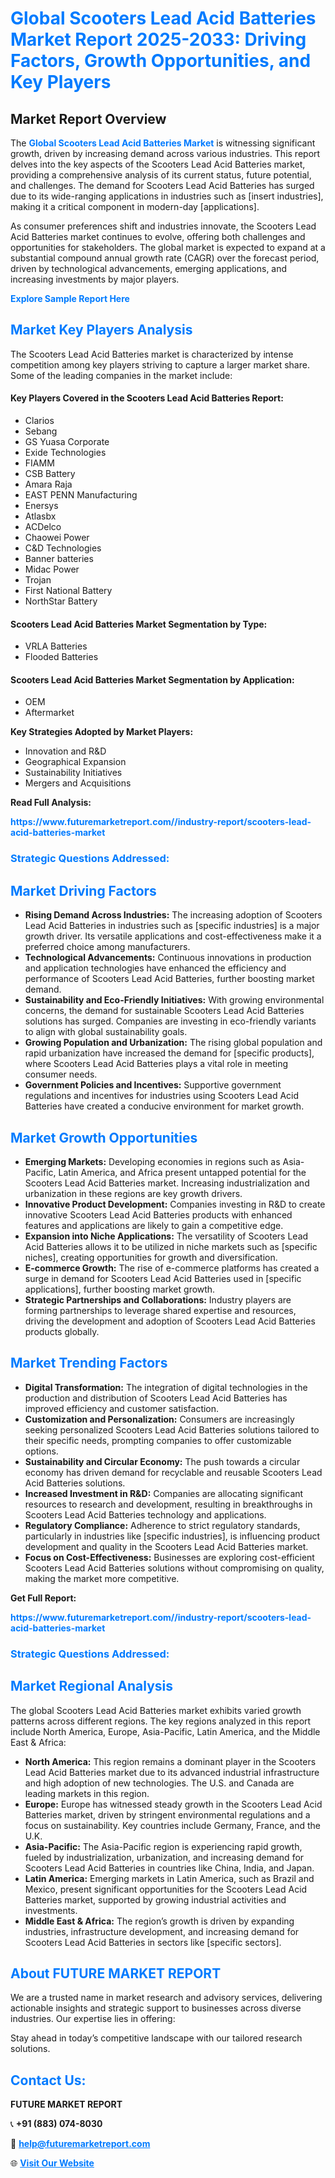 <h1 style="color: #007BFF;">Global Scooters Lead Acid Batteries Market Report 2025-2033: Driving Factors, Growth Opportunities, and Key Players</h1>

<section id="overview">
<h2>Market Report Overview</h2>
<p>The <a href="https://www.futuremarketreport.com//industry-report/scooters-lead-acid-batteries-market" style="color: #007BFF; text-decoration: none;"><strong>Global Scooters Lead Acid Batteries Market</strong></a> is witnessing significant growth, driven by increasing demand across various industries. This report delves into the key aspects of the Scooters Lead Acid Batteries market, providing a comprehensive analysis of its current status, future potential, and challenges. The demand for Scooters Lead Acid Batteries has surged due to its wide-ranging applications in industries such as [insert industries], making it a critical component in modern-day [applications].</p>
<p>As consumer preferences shift and industries innovate, the Scooters Lead Acid Batteries market continues to evolve, offering both challenges and opportunities for stakeholders. The global market is expected to expand at a substantial compound annual growth rate (CAGR) over the forecast period, driven by technological advancements, emerging applications, and increasing investments by major players.</p>
</section>

<section id="overview">
<p><a href="https://www.futuremarketreport.com//request-sample/reportId=81656" style="color: #007BFF; text-decoration: none;"><strong>Explore Sample Report Here</strong></a></p>
</section>

<section id="key-players">
<h2 style="color: #007BFF;">Market Key Players Analysis</h2>
<p>The Scooters Lead Acid Batteries market is characterized by intense competition among key players striving to capture a larger market share. Some of the leading companies in the market include:</p>
<h4>Key Players Covered in the Scooters Lead Acid Batteries Report:</h4>
<ul><li>Clarios</li><li>Sebang</li><li>GS Yuasa Corporate</li><li>Exide Technologies</li><li>FIAMM</li><li>CSB Battery</li><li>Amara Raja</li><li>EAST PENN Manufacturing</li><li>Enersys</li><li>Atlasbx</li><li>ACDelco</li><li>Chaowei Power</li><li>C&amp;D Technologies</li><li>Banner batteries</li><li>Midac Power</li><li>Trojan</li><li>First National Battery</li><li>NorthStar Battery</li></ul>
<h4>Scooters Lead Acid Batteries Market Segmentation by Type:</h4>
<ul><li>VRLA Batteries</li><li>Flooded Batteries</li></ul>

<h4>Scooters Lead Acid Batteries Market Segmentation by Application:</h4>
<ul><li>OEM</li><li>Aftermarket</li></ul>
<p><strong>Key Strategies Adopted by Market Players:</strong></p>
<ul>
<li>Innovation and R&D</li>
<li>Geographical Expansion</li>
<li>Sustainability Initiatives</li>
<li>Mergers and Acquisitions</li>
</ul>
</section>

<section>
<p><strong>Read Full Analysis: </strong></p><a href="https://www.futuremarketreport.com//industry-report/scooters-lead-acid-batteries-market" style="color: #007BFF; text-decoration: none;"><strong>https://www.futuremarketreport.com//industry-report/scooters-lead-acid-batteries-market</strong></a>
<h3 style="color: #007BFF;">Strategic Questions Addressed:</h3>
</section>

<section id="driving-factors">
<h2 style="color: #007BFF;">Market Driving Factors</h2>
<ul>
<li><strong>Rising Demand Across Industries:</strong> The increasing adoption of Scooters Lead Acid Batteries in industries such as [specific industries] is a major growth driver. Its versatile applications and cost-effectiveness make it a preferred choice among manufacturers.</li>
<li><strong>Technological Advancements:</strong> Continuous innovations in production and application technologies have enhanced the efficiency and performance of Scooters Lead Acid Batteries, further boosting market demand.</li>
<li><strong>Sustainability and Eco-Friendly Initiatives:</strong> With growing environmental concerns, the demand for sustainable Scooters Lead Acid Batteries solutions has surged. Companies are investing in eco-friendly variants to align with global sustainability goals.</li>
<li><strong>Growing Population and Urbanization:</strong> The rising global population and rapid urbanization have increased the demand for [specific products], where Scooters Lead Acid Batteries plays a vital role in meeting consumer needs.</li>
<li><strong>Government Policies and Incentives:</strong> Supportive government regulations and incentives for industries using Scooters Lead Acid Batteries have created a conducive environment for market growth.</li>
</ul>
</section>

<section id="growth-opportunities">
<h2 style="color: #007BFF;">Market Growth Opportunities</h2>
<ul>
<li><strong>Emerging Markets:</strong> Developing economies in regions such as Asia-Pacific, Latin America, and Africa present untapped potential for the Scooters Lead Acid Batteries market. Increasing industrialization and urbanization in these regions are key growth drivers.</li>
<li><strong>Innovative Product Development:</strong> Companies investing in R&D to create innovative Scooters Lead Acid Batteries products with enhanced features and applications are likely to gain a competitive edge.</li>
<li><strong>Expansion into Niche Applications:</strong> The versatility of Scooters Lead Acid Batteries allows it to be utilized in niche markets such as [specific niches], creating opportunities for growth and diversification.</li>
<li><strong>E-commerce Growth:</strong> The rise of e-commerce platforms has created a surge in demand for Scooters Lead Acid Batteries used in [specific applications], further boosting market growth.</li>
<li><strong>Strategic Partnerships and Collaborations:</strong> Industry players are forming partnerships to leverage shared expertise and resources, driving the development and adoption of Scooters Lead Acid Batteries products globally.</li>
</ul>
</section>

<section id="trending-factors">
<h2 style="color: #007BFF;">Market Trending Factors</h2>
<ul>
<li><strong>Digital Transformation:</strong> The integration of digital technologies in the production and distribution of Scooters Lead Acid Batteries has improved efficiency and customer satisfaction.</li>
<li><strong>Customization and Personalization:</strong> Consumers are increasingly seeking personalized Scooters Lead Acid Batteries solutions tailored to their specific needs, prompting companies to offer customizable options.</li>
<li><strong>Sustainability and Circular Economy:</strong> The push towards a circular economy has driven demand for recyclable and reusable Scooters Lead Acid Batteries solutions.</li>
<li><strong>Increased Investment in R&D:</strong> Companies are allocating significant resources to research and development, resulting in breakthroughs in Scooters Lead Acid Batteries technology and applications.</li>
<li><strong>Regulatory Compliance:</strong> Adherence to strict regulatory standards, particularly in industries like [specific industries], is influencing product development and quality in the Scooters Lead Acid Batteries market.</li>
<li><strong>Focus on Cost-Effectiveness:</strong> Businesses are exploring cost-efficient Scooters Lead Acid Batteries solutions without compromising on quality, making the market more competitive.</li>
</ul>
</section>

<section>
<p><strong>Get Full Report: </strong></p><a href="https://www.futuremarketreport.com//industry-report/scooters-lead-acid-batteries-market" style="color: #007BFF; text-decoration: none;"><strong>https://www.futuremarketreport.com//industry-report/scooters-lead-acid-batteries-market</strong></a>
<h3 style="color: #007BFF;">Strategic Questions Addressed:</h3>
</section>


<section id="regional-analysis">
<h2 style="color: #007BFF;">Market Regional Analysis</h2>
<p>The global Scooters Lead Acid Batteries market exhibits varied growth patterns across different regions. The key regions analyzed in this report include North America, Europe, Asia-Pacific, Latin America, and the Middle East & Africa:</p>
<ul>
<li><strong>North America:</strong> This region remains a dominant player in the Scooters Lead Acid Batteries market due to its advanced industrial infrastructure and high adoption of new technologies. The U.S. and Canada are leading markets in this region.</li>
<li><strong>Europe:</strong> Europe has witnessed steady growth in the Scooters Lead Acid Batteries market, driven by stringent environmental regulations and a focus on sustainability. Key countries include Germany, France, and the U.K.</li>
<li><strong>Asia-Pacific:</strong> The Asia-Pacific region is experiencing rapid growth, fueled by industrialization, urbanization, and increasing demand for Scooters Lead Acid Batteries in countries like China, India, and Japan.</li>
<li><strong>Latin America:</strong> Emerging markets in Latin America, such as Brazil and Mexico, present significant opportunities for the Scooters Lead Acid Batteries market, supported by growing industrial activities and investments.</li>
<li><strong>Middle East & Africa:</strong> The region’s growth is driven by expanding industries, infrastructure development, and increasing demand for Scooters Lead Acid Batteries in sectors like [specific sectors].</li>
</ul>
</section>

<footer>
<h2 style="color: #007BFF;">About FUTURE MARKET REPORT</h2>
<p>We are a trusted name in market research and advisory services, delivering actionable insights and strategic support to businesses across diverse industries. Our expertise lies in offering:</p>

<p>Stay ahead in today’s competitive landscape with our tailored research solutions.</p>

<h2 style="color: #007BFF;">Contact Us:</h2>
<p><strong>FUTURE MARKET REPORT</strong></p>
<p>📞 <strong>+91 (883) 074-8030</strong></p>
<p>📧 <strong><a href="mailto:help@futuremarketreport.com" style="color: #007BFF;">help@futuremarketreport.com</a></strong></p>
<p>🌐 <strong><a href="https://www.futuremarketreport.com/" style="color: #007BFF;">Visit Our Website</a></strong></p>
</footer>